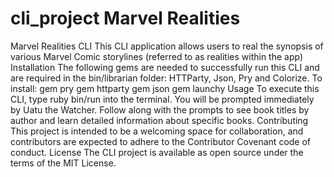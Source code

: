 # cli_project Marvel Realities 

Marvel Realities CLI
This CLI application allows users to real the synopsis of various Marvel Comic storylines (referred to as realities within the app)
Installation
The following gems are needed to successfully run this CLI and are required in the bin/librarian folder: HTTParty, Json, Pry and Colorize.
To install:
gem pry
gem httparty
gem json
gem launchy
Usage
To execute this CLI, type ruby bin/run into the terminal. You will be prompted immediately by Uatu the Watcher. Follow along with the prompts to see book titles by author and learn detailed information about specific books.
Contributing
This project is intended to be a welcoming space for collaboration, and contributors are expected to adhere to the Contributor Covenant code of conduct.
License
The CLI project is available as open source under the terms of the MIT License.